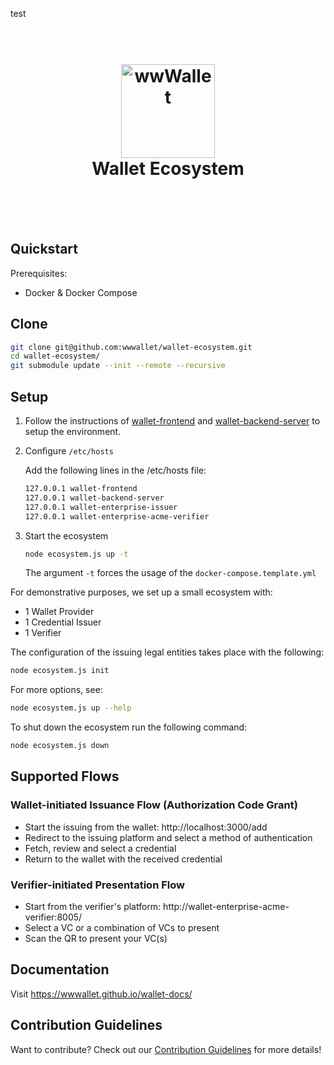test
<h1 align="center">
  <br>
  <a href="https://demo.wwwallet.org/"><img src="https://demo.wwwallet.org/static/media/logo.4c2efe036042f9f1f0a8.png" alt="wwWallet" width="150"></a>
  <br><center>Wallet Ecosystem</center>
  <br>
</h1>
<br>


## Quickstart

Prerequisites:

- Docker & Docker Compose

## Clone

```sh
git clone git@github.com:wwwallet/wallet-ecosystem.git
cd wallet-ecosystem/
git submodule update --init --remote --recursive
```

## Setup

1. Follow the instructions of [wallet-frontend](https://github.com/wwWallet/wallet-frontend/) and [wallet-backend-server](https://github.com/wwWallet/wallet-backend-server) to setup the environment.

2. Configure `/etc/hosts`

   Add the following lines in the /etc/hosts file:

   ```sh
   127.0.0.1 wallet-frontend
   127.0.0.1 wallet-backend-server
   127.0.0.1 wallet-enterprise-issuer
   127.0.0.1 wallet-enterprise-acme-verifier
   ```

3. Start the ecosystem

   ```sh
   node ecosystem.js up -t
   ```

   The argument `-t` forces the usage of the `docker-compose.template.yml`

For demonstrative purposes, we set up a small ecosystem with:

- 1 Wallet Provider
- 1 Credential Issuer
- 1 Verifier

The configuration of the issuing legal entities takes place with the following:

```sh
node ecosystem.js init
```

For more options, see:

```sh
node ecosystem.js up --help
```

To shut down the ecosystem run the following command:

```sh
node ecosystem.js down
```

## Supported Flows

### Wallet-initiated Issuance Flow (Authorization Code Grant)

- Start the issuing from the wallet: http://localhost:3000/add
- Redirect to the issuing platform and select a method of authentication
- Fetch, review and select a credential
- Return to the wallet with the received credential

### Verifier-initiated Presentation Flow

- Start from the verifier's platform: http://wallet-enterprise-acme-verifier:8005/
- Select a VC or a combination of VCs to present
- Scan the QR to present your VC(s)

## Documentation

Visit https://wwwallet.github.io/wallet-docs/

## Contribution Guidelines

Want to contribute? Check out our [Contribution Guidelines](https://github.com/wwWallet/.github/blob/main/CONTRIBUTING.md) for more details!

